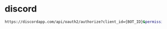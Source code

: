 # discord

```bash
https://discordapp.com/api/oauth2/authorize?client_id={BOT_ID}&permissions=6144&scope=bot
```
